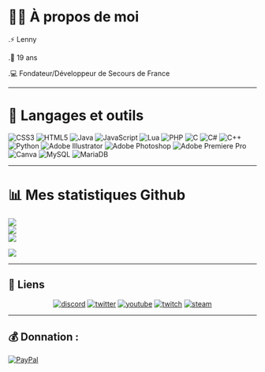 # 🙋‍♂️ À propos de moi

.⚡ Lenny 

.👯 19 ans

.💻 Fondateur/Développeur de Secours de France

</p>

---

# 🚀 Langages et outils
![CSS3](https://img.shields.io/badge/css3-%231572B6.svg?style=for-the-badge&logo=css3&logoColor=white) ![HTML5](https://img.shields.io/badge/html5-%23E34F26.svg?style=for-the-badge&logo=html5&logoColor=white) ![Java](https://img.shields.io/badge/java-%23ED8B00.svg?style=for-the-badge&logo=java&logoColor=white) ![JavaScript](https://img.shields.io/badge/javascript-%23323330.svg?style=for-the-badge&logo=javascript&logoColor=%23F7DF1E) ![Lua](https://img.shields.io/badge/lua-%232C2D72.svg?style=for-the-badge&logo=lua&logoColor=white) ![PHP](https://img.shields.io/badge/php-%23777BB4.svg?style=for-the-badge&logo=php&logoColor=white) ![C](https://img.shields.io/badge/c-%2300599C.svg?style=for-the-badge&logo=c&logoColor=white) ![C#](https://img.shields.io/badge/c%23-%23239120.svg?style=for-the-badge&logo=c-sharp&logoColor=white) ![C++](https://img.shields.io/badge/c++-%2300599C.svg?style=for-the-badge&logo=c%2B%2B&logoColor=white) ![Python](https://img.shields.io/badge/python-3670A0?style=for-the-badge&logo=python&logoColor=ffdd54) ![Adobe Illustrator](https://img.shields.io/badge/adobeillustrator-%23FF9A00.svg?style=for-the-badge&logo=adobeillustrator&logoColor=white) ![Adobe Photoshop](https://img.shields.io/badge/adobephotoshop-%2331A8FF.svg?style=for-the-badge&logo=adobephotoshop&logoColor=white) ![Adobe Premiere Pro](https://img.shields.io/badge/Adobe%20Premiere%20Pro-9999FF.svg?style=for-the-badge&logo=Adobe%20Premiere%20Pro&logoColor=white) ![Canva](https://img.shields.io/badge/Canva-%2300C4CC.svg?style=for-the-badge&logo=Canva&logoColor=white) ![MySQL](https://img.shields.io/badge/mysql-%2300f.svg?style=for-the-badge&logo=mysql&logoColor=white) ![MariaDB](https://img.shields.io/badge/MariaDB-003545?style=for-the-badge&logo=mariadb&logoColor=white)

</p>

---

# 📊 Mes statistiques Github
![](https://github-readme-stats.vercel.app/api?username=LeSpeeder&theme=dark&hide_border=false&include_all_commits=false&count_private=false)<br/>
![](https://github-readme-streak-stats.herokuapp.com/?user=LeSpeeder&theme=dark&hide_border=false)<br/>
![](https://github-readme-stats.vercel.app/api/top-langs/?username=LeSpeeder&theme=dark&hide_border=false&include_all_commits=false&count_private=false&layout=compact)


[![](https://visitcount.itsvg.in/api?id=LeSpeeder&icon=0&color=0)](https://visitcount.itsvg.in)

</p>

---

## :link: Liens

<p align="center">
  <a href="https://discord.gg/zP6WTMkCsJ"><img src="https://img.icons8.com/color/96/000000/discord-logo.png" alt="discord"/></a>
  <a href="https://twitter.com/le_speeder"><img src="https://img.icons8.com/color/96/000000/twitter-squared.png" alt="twitter"/></a>
  <a href="https://www.youtube.com/channel/UCS_lWdu8KaJkl5h-EaWh7MQ"><img src="https://img.icons8.com/color/96/000000/youtube.png" alt="youtube"/></a>
  <a href="https://www.twitch.tv/le_speeder"><img src="https://img.icons8.com/color/96/000000/twitch--v2.png" alt="twitch"/></a>
  <a href="https://steamcommunity.com/id/LeSpeeder/"><img src="https://img.icons8.com/fluent/96/000000/steam.png" alt="steam"/></a>

  </p>

---
  
  ## 💰 Donnation :
  [![PayPal](https://img.shields.io/badge/PayPal-00457C?style=for-the-badge&logo=paypal&logoColor=white)](https://paypal.me/LeSpeeder) 

 
